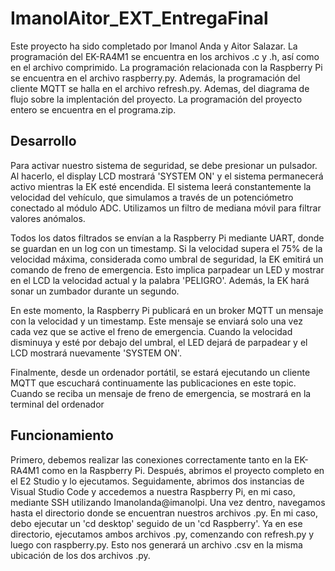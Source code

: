 # ImanolAitor_EXT_EntregaFinal

Este proyecto ha sido completado por Imanol Anda y Aitor Salazar. La programación del EK-RA4M1 se encuentra en los archivos .c y .h, así como en el archivo comprimido. La programación relacionada con la Raspberry Pi se encuentra en el archivo raspberry.py. Además, la programación del cliente MQTT se halla en el archivo refresh.py. Ademas, del diagrama de flujo sobre la implentación del proyecto. La programación del proyecto entero se encuentra en el programa.zip.

## Desarrollo
Para activar nuestro sistema de seguridad, se debe presionar un pulsador. Al hacerlo, el display LCD mostrará 'SYSTEM ON' y el sistema permanecerá activo mientras la EK esté encendida. El sistema leerá constantemente la velocidad del vehículo, que simulamos a través de un potenciómetro conectado al módulo ADC. Utilizamos un filtro de mediana móvil para filtrar valores anómalos.

Todos los datos filtrados se envían a la Raspberry Pi mediante UART, donde se guardan en un log con un timestamp. Si la velocidad supera el 75% de la velocidad máxima, considerada como umbral de seguridad, la EK emitirá un comando de freno de emergencia. Esto implica parpadear un LED y mostrar en el LCD la velocidad actual y la palabra 'PELIGRO'. Además, la EK hará sonar un zumbador durante un segundo.

En este momento, la Raspberry Pi publicará en un broker MQTT un mensaje con la velocidad y un timestamp. Este mensaje se enviará solo una vez cada vez que se active el freno de emergencia. Cuando la velocidad disminuya y esté por debajo del umbral, el LED dejará de parpadear y el LCD mostrará nuevamente 'SYSTEM ON'.

Finalmente, desde un ordenador portátil, se estará ejecutando un cliente MQTT que escuchará continuamente las publicaciones en este topic. Cuando se reciba un mensaje de freno de emergencia, se mostrará en la terminal del ordenador


## Funcionamiento
Primero, debemos realizar las conexiones correctamente tanto en la EK-RA4M1 como en la Raspberry Pi. Después, abrimos el proyecto completo en el E2 Studio y lo ejecutamos. Seguidamente, abrimos dos instancias de Visual Studio Code y accedemos a nuestra Raspberry Pi, en mi caso, mediante SSH utilizando Imanolanda@imanolpi. Una vez dentro, navegamos hasta el directorio donde se encuentran nuestros archivos .py. En mi caso, debo ejecutar un 'cd desktop' seguido de un 'cd Raspberry'. Ya en ese directorio, ejecutamos ambos archivos .py, comenzando con refresh.py y luego con raspberry.py. Esto nos generará un archivo .csv en la misma ubicación de los dos archivos .py.
